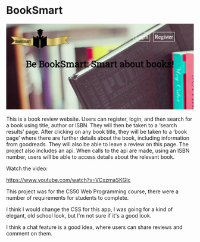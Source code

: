 # BookSmart

![project image](https://github.com/GK230/BookSmart/blob/master/Screen%20Shot%202020-07-25%20at%2014.13.06.png)

This is a book review website. Users can register, login, and then search for a book using title, author or ISBN. They will then be taken to a ‘search results’ page. After clicking on any book title, they will be taken to a ‘book page’ where there are further details about the book, including information from goodreads. They will also be able to leave a review on this page. The project also includes an api. When calls to the api are made, using an ISBN number, users will be able to access details about the relevant book.

Watch the video:

https://www.youtube.com/watch?v=VCxzmaSKGIc

This project was for the CS50 Web Programming course, there were a number of requirements for students to complete.

I think I would change the CSS for this app, I was going for a kind of elegant, old school look, but I'm not sure if it's a good look.

I think a chat feature is a good idea, where users can share reviews and comment on them.



